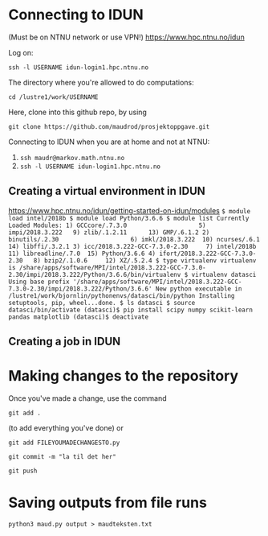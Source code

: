 # Connecting to IDUN
(Must be on NTNU network or use VPN!)
https://www.hpc.ntnu.no/idun

Log on:

`ssh -l USERNAME idun-login1.hpc.ntnu.no`

The directory where you're allowed to do computations:

`cd /lustre1/work/USERNAME`

Here, clone into this github repo, by using 

`git clone https://github.com/maudrod/prosjektoppgave.git`

Connecting to IDUN when you are at home and not at NTNU:

1) `ssh maudr@markov.math.ntnu.no`
2) `ssh -l USERNAME idun-login1.hpc.ntnu.no`


## Creating a virtual environment in IDUN
https://www.hpc.ntnu.no/idun/getting-started-on-idun/modules
`$ module load intel/2018b
  $ module load Python/3.6.6
  $ module list
  Currently Loaded Modules:
    1) GCCcore/.7.3.0                    5) impi/2018.3.222   9) zlib/.1.2.11      13) GMP/.6.1.2
    2) binutils/.2.30                    6) imkl/2018.3.222  10) ncurses/.6.1      14) libffi/.3.2.1
    3) icc/2018.3.222-GCC-7.3.0-2.30     7) intel/2018b      11) libreadline/.7.0  15) Python/3.6.6
    4) ifort/2018.3.222-GCC-7.3.0-2.30   8) bzip2/.1.0.6     12) XZ/.5.2.4
  $ type virtualenv
  virtualenv is /share/apps/software/MPI/intel/2018.3.222-GCC-7.3.0-2.30/impi/2018.3.222/Python/3.6.6/bin/virtualenv
  $ virtualenv datasci
  Using base prefix '/share/apps/software/MPI/intel/2018.3.222-GCC-7.3.0-2.30/impi/2018.3.222/Python/3.6.6'
  New python executable in /lustre1/work/bjornlin/pythonenvs/datasci/bin/python
  Installing setuptools, pip, wheel...done.
  $ ls
   datasci
  $ source datasci/bin/activate
  (datasci)$ pip install scipy numpy scikit-learn pandas matplotlib
  (datasci)$ deactivate`


## Creating a job in IDUN



# Making changes to the repository

Once you've made a change, use the command

`git add .`

(to add everything you've done) or 

`git add FILEYOUMADECHANGESTO.py`

`git commit -m "la til det her"`

`git push`



# Saving outputs from file runs

`python3 maud.py output > maudteksten.txt`

